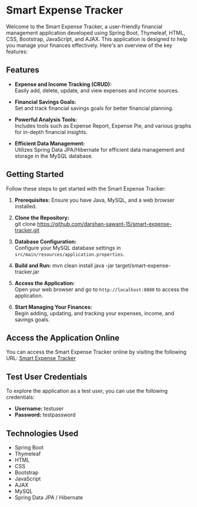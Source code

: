 # Smart Expense Tracker

Welcome to the Smart Expense Tracker, a user-friendly financial management application developed using Spring Boot, Thymeleaf, HTML, CSS, Bootstrap, JavaScript, and AJAX. This application is designed to help you manage your finances effectively. Here's an overview of the key features:

## Features

- **Expense and Income Tracking (CRUD):**  
  Easily add, delete, update, and view expenses and income sources. 

- **Financial Savings Goals:**  
  Set and track financial savings goals for better financial planning.

- **Powerful Analysis Tools:**  
  Includes tools such as Expense Report, Expense Pie, and various graphs for in-depth financial insights.

- **Efficient Data Management:**  
  Utilizes Spring Data JPA/Hibernate for efficient data management and storage in the MySQL database.

## Getting Started

Follow these steps to get started with the Smart Expense Tracker:

1. **Prerequisites:** Ensure you have Java, MySQL, and a web browser installed.

2. **Clone the Repository:**  
git clone https://github.com/darshan-sawant-15/smart-expense-tracker.git

3. **Database Configuration:**  
Configure your MySQL database settings in `src/main/resources/application.properties`.

4. **Build and Run:**
mvn clean install
java -jar target/smart-expense-tracker.jar

5. **Access the Application:**  
Open your web browser and go to `http://localhost:8080` to access the application.

6. **Start Managing Your Finances:**  
Begin adding, updating, and tracking your expenses, income, and savings goals.

## Access the Application Online

You can access the Smart Expense Tracker online by visiting the following URL: [Smart Expense Tracker](https://smart-expense-tracker-production.up.railway.app)

## Test User Credentials

To explore the application as a test user, you can use the following credentials:

- **Username:** testuser
- **Password:** testpassword

## Technologies Used

- Spring Boot
- Thymeleaf
- HTML
- CSS
- Bootstrap
- JavaScript
- AJAX
- MySQL
- Spring Data JPA / Hibernate


